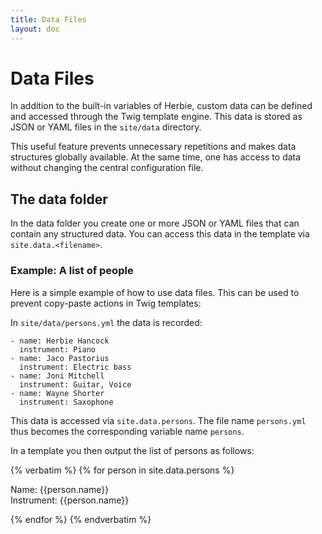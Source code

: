 ```yaml
---
title: Data Files
layout: doc
---
```


# Data Files

In addition to the built-in variables of Herbie, custom data can be defined and accessed through the Twig template engine.
This data is stored as JSON or YAML files in the `site/data` directory.

This useful feature prevents unnecessary repetitions and makes data structures globally available.
At the same time, one has access to data without changing the central configuration file.

## The data folder

In the data folder you create one or more JSON or YAML files that can contain any structured data.
You can access this data in the template via `site.data.<filename>`.

### Example: A list of people

Here is a simple example of how to use data files.
This can be used to prevent copy-paste actions in Twig templates:

In `site/data/persons.yml` the data is recorded:

    - name: Herbie Hancock
      instrument: Piano
    - name: Jaco Pastorius
      instrument: Electric bass
    - name: Joni Mitchell
      instrument: Guitar, Voice
    - name: Wayne Shorter
      instrument: Saxophone

This data is accessed via `site.data.persons`.
The file name `persons.yml` thus becomes the corresponding variable name `persons`.

In a template you then output the list of persons as follows:

{% verbatim %}
    {% for person in site.data.persons %}
      <p>Name: {{person.name}}<br>
         Instrument: {{person.name}}</p>
    {% endfor %}
{% endverbatim %}
